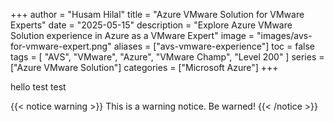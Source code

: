 +++
author = "Husam Hilal"
title = "Azure VMware Solution for VMware Experts"
date = "2025-05-15"
description = "Explore Azure VMware Solution experience in Azure as a VMware Expert"
image = "images/avs-for-vmware-expert.png"
aliases = ["avs-vmware-experience"]
toc = false
tags = [
    "AVS",
    "VMware",
    "Azure",
    "VMware Champ",
    "Level 200"
]
series = ["Azure VMware Solution"]
categories = ["Microsoft Azure"]
+++

hello
test 
test

{{< notice warning >}}
This is a warning notice. Be warned!
{{< /notice >}}
